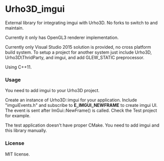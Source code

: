 # Urho3D_imgui
External library for integrating imgui with Urho3D.
No forks to switch to and maintain.

Currently it only has OpenGL3 renderer implementation.

Currently only Visual Studio 2015 solution is provided, no cross platform build system.
To setup a project for another system just include Urho3D, Urho3D\ThridParty, and imgui, and add GLEW_STATIC preprocessor.

Using C++11.

### Usage
You need to add imgui to your Urho3D project.

Create an instance of Urho3D::imgui for your application.
Include "imguiEvents.h" and subscribe to **E_IMGUI_NEWFRAME** to create imgui UI. The event is sent after ImGui::NewFrame() is called.
Check the Test project for example.

The test application doesn't have proper CMake. You need to add imgui and this library manually.

### License
MIT license.
